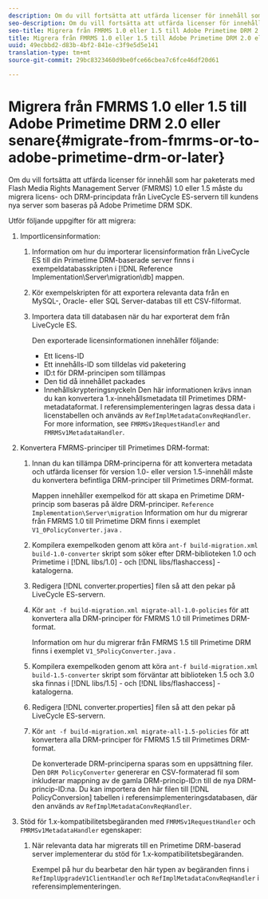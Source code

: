 ```yaml
---
description: Om du vill fortsätta att utfärda licenser för innehåll som har paketerats med Flash Media Rights Management Server (FMRMS) 1.0 eller 1.5 måste du migrera licens- och DRM-principdata från LiveCycle ES-servern till kundens nya server som baseras på Adobe Primetime DRM SDK.
seo-description: Om du vill fortsätta att utfärda licenser för innehåll som har paketerats med Flash Media Rights Management Server (FMRMS) 1.0 eller 1.5 måste du migrera licens- och DRM-principdata från LiveCycle ES-servern till kundens nya server som baseras på Adobe Primetime DRM SDK.
seo-title: Migrera från FMRMS 1.0 eller 1.5 till Adobe Primetime DRM 2.0 eller senare
title: Migrera från FMRMS 1.0 eller 1.5 till Adobe Primetime DRM 2.0 eller senare
uuid: 49ecbbd2-d83b-4bf2-841e-c3f9e5d5e141
translation-type: tm+mt
source-git-commit: 29bc8323460d9be0fce66cbea7c6fce46df20d61

---
```



# Migrera från FMRMS 1.0 eller 1.5 till Adobe Primetime DRM 2.0 eller senare{#migrate-from-fmrms-or-to-adobe-primetime-drm-or-later}

Om du vill fortsätta att utfärda licenser för innehåll som har paketerats med Flash Media Rights Management Server (FMRMS) 1.0 eller 1.5 måste du migrera licens- och DRM-principdata från LiveCycle ES-servern till kundens nya server som baseras på Adobe Primetime DRM SDK.

Utför följande uppgifter för att migrera:

1. Importlicensinformation:

   1. Information om hur du importerar licensinformation från LiveCycle ES till din Primetime DRM-baserade server finns i exempeldatabasskripten i [!DNL Reference Implementation\Server\migration\db] mappen.
   1. Kör exempelskripten för att exportera relevanta data från en MySQL-, Oracle- eller SQL Server-databas till ett CSV-filformat.
   1. Importera data till databasen när du har exporterat dem från LiveCycle ES.

      Den exporterade licensinformationen innehåller följande:

      * Ett licens-ID
      * Ett innehålls-ID som tilldelas vid paketering
      * ID:t för DRM-principen som tillämpas
      * Den tid då innehållet packades
      * Innehållskrypteringsnyckeln
      Den här informationen krävs innan du kan konvertera 1.x-innehållsmetadata till Primetimes DRM-metadataformat. I referensimplementeringen lagras dessa data i licenstabellen och används av `RefImplMetadataConvReqHandler`. For more information, see `FMRMSv1RequestHandler` and `FMRMSv1MetadataHandler`.


1. Konvertera FMRMS-principer till Primetimes DRM-format:

   1. Innan du kan tillämpa DRM-principerna för att konvertera metadata och utfärda licenser för version 1.0- eller version 1.5-innehåll måste du konvertera befintliga DRM-principer till Primetimes DRM-format.

      Mappen innehåller exempelkod för att skapa en Primetime DRM-princip som baseras på äldre DRM-principer. `Reference Implementation\Server\migration` Information om hur du migrerar från FMRMS 1.0 till Primetime DRM finns i exemplet `V1_0PolicyConverter.java` .
   1. Kompilera exempelkoden genom att köra `ant-f build-migration.xml build-1.0-converter` skript som söker efter DRM-biblioteken 1.0 och Primetime i [!DNL libs/1.0] - och [!DNL libs/flashaccess] -katalogerna.

   1. Redigera [!DNL converter.properties] filen så att den pekar på LiveCycle ES-servern.
   1. Kör `ant -f build-migration.xml migrate-all-1.0-policies` för att konvertera alla DRM-principer för FMRMS 1.0 till Primetimes DRM-format.

      Information om hur du migrerar från FMRMS 1.5 till Primetime DRM finns i exemplet `V1_5PolicyConverter.java` .

   1. Kompilera exempelkoden genom att köra `ant-f build-migration.xml build-1.5-converter` skript som förväntar att biblioteken 1.5 och 3.0 ska finnas i [!DNL libs/1.5] - och [!DNL libs/flashaccess] -katalogerna.

   1. Redigera [!DNL converter.properties] filen så att den pekar på LiveCycle ES-servern.
   1. Kör `ant -f build-migration.xml migrate-all-1.5-policies` för att konvertera alla DRM-principer för FMRMS 1.5 till Primetimes DRM-format.

      De konverterade DRM-principerna sparas som en uppsättning filer. Den `DRM PolicyConverter` genererar en CSV-formaterad fil som inkluderar mappning av de gamla DRM-princip-ID:n till de nya DRM-princip-ID:na. Du kan importera den här filen till [!DNL PolicyConversion] tabellen i referensimplementeringsdatabasen, där den används av `RefImplMetadataConvReqHandler`.

1. Stöd för 1.x-kompatibilitetsbegäranden med `FMRMSv1RequestHandler` och `FMRMSv1MetadataHandler` egenskaper:

   1. När relevanta data har migrerats till en Primetime DRM-baserad server implementerar du stöd för 1.x-kompatibilitetsbegäranden.

      Exempel på hur du bearbetar den här typen av begäranden finns i `RefImplUpgradeV1ClientHandler` och `RefImplMetadataConvReqHandler` i referensimplementeringen.

